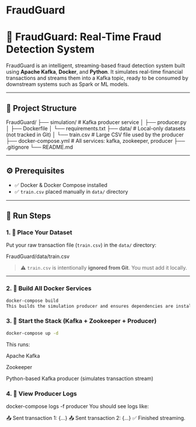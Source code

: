 # FraudGuard

# 🚨 FraudGuard: Real-Time Fraud Detection System

FraudGuard is an intelligent, streaming-based fraud detection system built using **Apache Kafka**, **Docker**, and **Python**. It simulates real-time financial transactions and streams them into a Kafka topic, ready to be consumed by downstream systems such as Spark or ML models.

---

## 🧱 Project Structure

FraudGuard/
├── simulation/ # Kafka producer service
│ ├── producer.py
│ ├── Dockerfile
│ └── requirements.txt
├── data/ # Local-only datasets (not tracked in Git)
│ └── train.csv # Large CSV file used by the producer
├── docker-compose.yml # All services: kafka, zookeeper, producer
├── .gitignore
└── README.md


---

## ⚙️ Prerequisites

- ✅ Docker & Docker Compose installed
- ✅ `train.csv` placed manually in `data/` directory

---

## 🚀 Run Steps

### 1. 📁 Place Your Dataset

Put your raw transaction file (`train.csv`) in the `data/` directory:

FraudGuard/data/train.csv


> ⚠️ `train.csv` is intentionally **ignored from Git**. You must add it locally.

---

### 2. 🐳 Build All Docker Services

```bash
docker-compose build
This builds the simulation producer and ensures dependencies are installed.
```

### 3. 🔄 Start the Stack (Kafka + Zookeeper + Producer)
```bash
docker-compose up -d
```
This runs:

Apache Kafka

Zookeeper

Python-based Kafka producer (simulates transaction stream)

### 4. 🧪 View Producer Logs

docker-compose logs -f producer
You should see logs like:

📤 Sent transaction 1: {...}
📤 Sent transaction 2: {...}
✅ Finished streaming.
